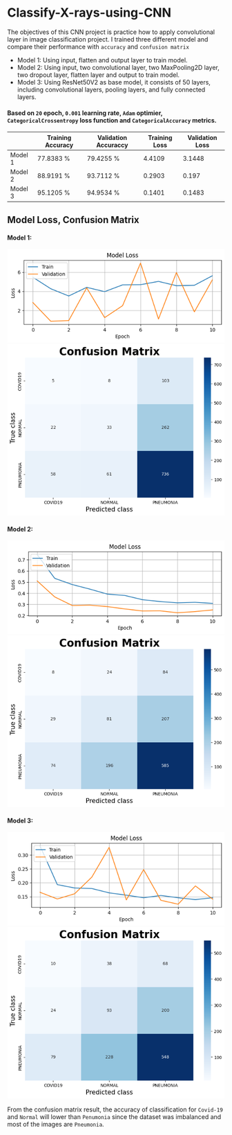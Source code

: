 # Classify-X-rays-using-CNN

The objectives of this CNN project is practice how to apply convolutional layer in image classification project. I trained three different model and compare their performance with `accuracy` and `confusion matrix` </br>
* Model 1: Using input, flatten and output layer to train model.
* Model 2: Using input, two convolutional layer, two MaxPooling2D layer, two dropout layer, flatten layer and output to train model.
* Model 3: Using ResNet50V2 as base model, it consists of 50 layers, including convolutional layers, pooling layers, and fully connected layers.

#### Based on `20` epoch, `0.001` learning rate, `Adam` optimier, `CategoricalCrossentropy` loss function and `CategoricalAccuracy` metrics.

|         | Training Accuracy | Validation Accuraccy |  Training Loss  |  Validation Loss  |
|---------|-------------------|----------------------|-----------------|-------------------|
| Model 1 |      77.8383 %    |     79.4255 %        |      4.4109     |     3.1448        |
| Model 2 |      88.9191 %    |     93.7112 %        |      0.2903     |     0.197         |
| Model 3 |      95.1205 %    |     94.9534 %        |      0.1401     |     0.1483        |

## Model Loss, Confusion Matrix

#### Model 1:
![](/images/model_1_loss.png) </br>
![](/images/model_1.png) </br>

#### Model 2:
![](/images/model_2_loss.png) </br>
![](/images/model_2.png) </br>

#### Model 3:
![](/images/model_3_loss.png) </br>
![](/images/model_3.png) </br>

From the confusion matrix result, the accuracy of classification for `Covid-19` and `Normal` will lower than `Penumonia` since the dataset was imbalanced and most of the images are `Pneumonia`. 




